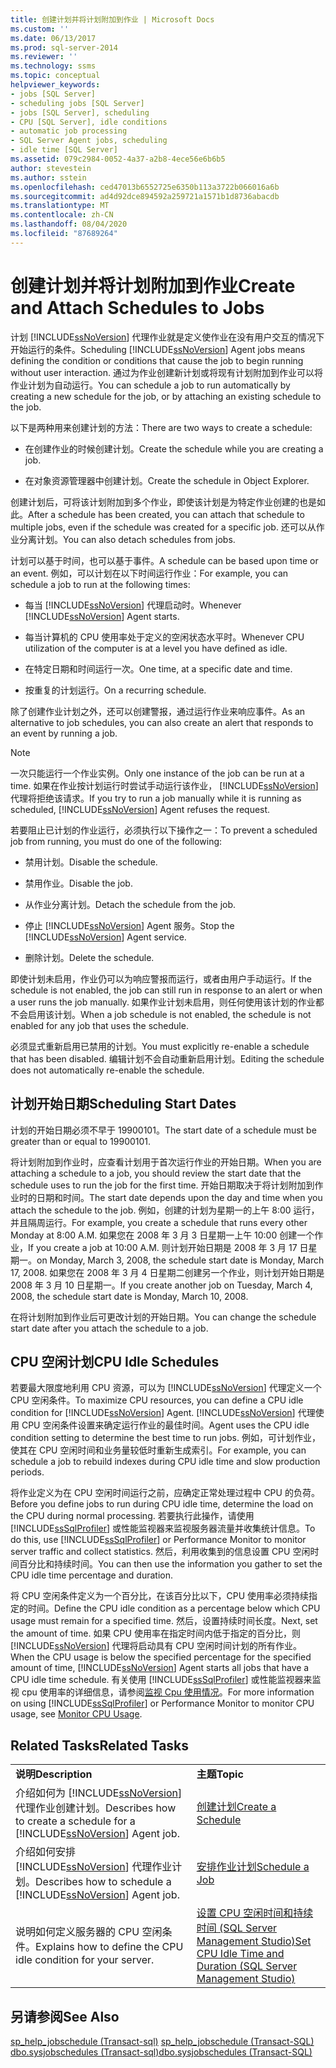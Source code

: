 ```yaml
---
title: 创建计划并将计划附加到作业 | Microsoft Docs
ms.custom: ''
ms.date: 06/13/2017
ms.prod: sql-server-2014
ms.reviewer: ''
ms.technology: ssms
ms.topic: conceptual
helpviewer_keywords:
- jobs [SQL Server]
- scheduling jobs [SQL Server]
- jobs [SQL Server], scheduling
- CPU [SQL Server], idle conditions
- automatic job processing
- SQL Server Agent jobs, scheduling
- idle time [SQL Server]
ms.assetid: 079c2984-0052-4a37-a2b8-4ece56e6b6b5
author: stevestein
ms.author: sstein
ms.openlocfilehash: ced47013b6552725e6350b113a3722b066016a6b
ms.sourcegitcommit: ad4d92dce894592a259721a1571b1d8736abacdb
ms.translationtype: MT
ms.contentlocale: zh-CN
ms.lasthandoff: 08/04/2020
ms.locfileid: "87689264"
---
```

# <a name="create-and-attach-schedules-to-jobs"></a><span data-ttu-id="13bed-102">创建计划并将计划附加到作业</span><span class="sxs-lookup"><span data-stu-id="13bed-102">Create and Attach Schedules to Jobs</span></span>
  <span data-ttu-id="13bed-103">计划 [!INCLUDE[ssNoVersion](../../includes/ssnoversion-md.md)] 代理作业就是定义使作业在没有用户交互的情况下开始运行的条件。</span><span class="sxs-lookup"><span data-stu-id="13bed-103">Scheduling [!INCLUDE[ssNoVersion](../../includes/ssnoversion-md.md)] Agent jobs means defining the condition or conditions that cause the job to begin running without user interaction.</span></span> <span data-ttu-id="13bed-104">通过为作业创建新计划或将现有计划附加到作业可以将作业计划为自动运行。</span><span class="sxs-lookup"><span data-stu-id="13bed-104">You can schedule a job to run automatically by creating a new schedule for the job, or by attaching an existing schedule to the job.</span></span>  
  
 <span data-ttu-id="13bed-105">以下是两种用来创建计划的方法：</span><span class="sxs-lookup"><span data-stu-id="13bed-105">There are two ways to create a schedule:</span></span>  
  
-   <span data-ttu-id="13bed-106">在创建作业的时候创建计划。</span><span class="sxs-lookup"><span data-stu-id="13bed-106">Create the schedule while you are creating a job.</span></span>  
  
-   <span data-ttu-id="13bed-107">在对象资源管理器中创建计划。</span><span class="sxs-lookup"><span data-stu-id="13bed-107">Create the schedule in Object Explorer.</span></span>  
  
 <span data-ttu-id="13bed-108">创建计划后，可将该计划附加到多个作业，即使该计划是为特定作业创建的也是如此。</span><span class="sxs-lookup"><span data-stu-id="13bed-108">After a schedule has been created, you can attach that schedule to multiple jobs, even if the schedule was created for a specific job.</span></span> <span data-ttu-id="13bed-109">还可以从作业分离计划。</span><span class="sxs-lookup"><span data-stu-id="13bed-109">You can also detach schedules from jobs.</span></span>  
  
 <span data-ttu-id="13bed-110">计划可以基于时间，也可以基于事件。</span><span class="sxs-lookup"><span data-stu-id="13bed-110">A schedule can be based upon time or an event.</span></span> <span data-ttu-id="13bed-111">例如，可以计划在以下时间运行作业：</span><span class="sxs-lookup"><span data-stu-id="13bed-111">For example, you can schedule a job to run at the following times:</span></span>  
  
-   <span data-ttu-id="13bed-112">每当 [!INCLUDE[ssNoVersion](../../includes/ssnoversion-md.md)] 代理启动时。</span><span class="sxs-lookup"><span data-stu-id="13bed-112">Whenever [!INCLUDE[ssNoVersion](../../includes/ssnoversion-md.md)] Agent starts.</span></span>  
  
-   <span data-ttu-id="13bed-113">每当计算机的 CPU 使用率处于定义的空闲状态水平时。</span><span class="sxs-lookup"><span data-stu-id="13bed-113">Whenever CPU utilization of the computer is at a level you have defined as idle.</span></span>  
  
-   <span data-ttu-id="13bed-114">在特定日期和时间运行一次。</span><span class="sxs-lookup"><span data-stu-id="13bed-114">One time, at a specific date and time.</span></span>  
  
-   <span data-ttu-id="13bed-115">按重复的计划运行。</span><span class="sxs-lookup"><span data-stu-id="13bed-115">On a recurring schedule.</span></span>  
  
 <span data-ttu-id="13bed-116">除了创建作业计划之外，还可以创建警报，通过运行作业来响应事件。</span><span class="sxs-lookup"><span data-stu-id="13bed-116">As an alternative to job schedules, you can also create an alert that responds to an event by running a job.</span></span>  
  
> [!NOTE]  
>  <span data-ttu-id="13bed-117">一次只能运行一个作业实例。</span><span class="sxs-lookup"><span data-stu-id="13bed-117">Only one instance of the job can be run at a time.</span></span> <span data-ttu-id="13bed-118">如果在作业按计划运行时尝试手动运行该作业， [!INCLUDE[ssNoVersion](../../includes/ssnoversion-md.md)] 代理将拒绝该请求。</span><span class="sxs-lookup"><span data-stu-id="13bed-118">If you try to run a job manually while it is running as scheduled, [!INCLUDE[ssNoVersion](../../includes/ssnoversion-md.md)] Agent refuses the request.</span></span>  
  
 <span data-ttu-id="13bed-119">若要阻止已计划的作业运行，必须执行以下操作之一：</span><span class="sxs-lookup"><span data-stu-id="13bed-119">To prevent a scheduled job from running, you must do one of the following:</span></span>  
  
-   <span data-ttu-id="13bed-120">禁用计划。</span><span class="sxs-lookup"><span data-stu-id="13bed-120">Disable the schedule.</span></span>  
  
-   <span data-ttu-id="13bed-121">禁用作业。</span><span class="sxs-lookup"><span data-stu-id="13bed-121">Disable the job.</span></span>  
  
-   <span data-ttu-id="13bed-122">从作业分离计划。</span><span class="sxs-lookup"><span data-stu-id="13bed-122">Detach the schedule from the job.</span></span>  
  
-   <span data-ttu-id="13bed-123">停止 [!INCLUDE[ssNoVersion](../../includes/ssnoversion-md.md)] Agent 服务。</span><span class="sxs-lookup"><span data-stu-id="13bed-123">Stop the [!INCLUDE[ssNoVersion](../../includes/ssnoversion-md.md)] Agent service.</span></span>  
  
-   <span data-ttu-id="13bed-124">删除计划。</span><span class="sxs-lookup"><span data-stu-id="13bed-124">Delete the schedule.</span></span>  
  
 <span data-ttu-id="13bed-125">即使计划未启用，作业仍可以为响应警报而运行，或者由用户手动运行。</span><span class="sxs-lookup"><span data-stu-id="13bed-125">If the schedule is not enabled, the job can still run in response to an alert or when a user runs the job manually.</span></span> <span data-ttu-id="13bed-126">如果作业计划未启用，则任何使用该计划的作业都不会启用该计划。</span><span class="sxs-lookup"><span data-stu-id="13bed-126">When a job schedule is not enabled, the schedule is not enabled for any job that uses the schedule.</span></span>  
  
 <span data-ttu-id="13bed-127">必须显式重新启用已禁用的计划。</span><span class="sxs-lookup"><span data-stu-id="13bed-127">You must explicitly re-enable a schedule that has been disabled.</span></span> <span data-ttu-id="13bed-128">编辑计划不会自动重新启用计划。</span><span class="sxs-lookup"><span data-stu-id="13bed-128">Editing the schedule does not automatically re-enable the schedule.</span></span>  
  
## <a name="scheduling-start-dates"></a><span data-ttu-id="13bed-129">计划开始日期</span><span class="sxs-lookup"><span data-stu-id="13bed-129">Scheduling Start Dates</span></span>  
 <span data-ttu-id="13bed-130">计划的开始日期必须不早于 19900101。</span><span class="sxs-lookup"><span data-stu-id="13bed-130">The start date of a schedule must be greater than or equal to 19900101.</span></span>  
  
 <span data-ttu-id="13bed-131">将计划附加到作业时，应查看计划用于首次运行作业的开始日期。</span><span class="sxs-lookup"><span data-stu-id="13bed-131">When you are attaching a schedule to a job, you should review the start date that the schedule uses to run the job for the first time.</span></span> <span data-ttu-id="13bed-132">开始日期取决于将计划附加到作业时的日期和时间。</span><span class="sxs-lookup"><span data-stu-id="13bed-132">The start date depends upon the day and time when you attach the schedule to the job.</span></span> <span data-ttu-id="13bed-133">例如，创建的计划为星期一的上午 8:00 运行，并且隔周运行。</span><span class="sxs-lookup"><span data-stu-id="13bed-133">For example, you create a schedule that runs every other Monday at 8:00 A.M.</span></span> <span data-ttu-id="13bed-134">如果您在 2008 年 3 月 3 日星期一上午 10:00 创建一个作业，</span><span class="sxs-lookup"><span data-stu-id="13bed-134">If you create a job at 10:00 A.M.</span></span> <span data-ttu-id="13bed-135">则计划开始日期是 2008 年 3 月 17 日星期一。</span><span class="sxs-lookup"><span data-stu-id="13bed-135">on Monday, March 3, 2008, the schedule start date is Monday, March 17, 2008.</span></span> <span data-ttu-id="13bed-136">如果您在 2008 年 3 月 4 日星期二创建另一个作业，则计划开始日期是 2008 年 3 月 10 日星期一。</span><span class="sxs-lookup"><span data-stu-id="13bed-136">If you create another job on Tuesday, March 4, 2008, the schedule start date is Monday, March 10, 2008.</span></span>  
  
 <span data-ttu-id="13bed-137">在将计划附加到作业后可更改计划的开始日期。</span><span class="sxs-lookup"><span data-stu-id="13bed-137">You can change the schedule start date after you attach the schedule to a job.</span></span>  
  
## <a name="cpu-idle-schedules"></a><span data-ttu-id="13bed-138">CPU 空闲计划</span><span class="sxs-lookup"><span data-stu-id="13bed-138">CPU Idle Schedules</span></span>  
 <span data-ttu-id="13bed-139">若要最大限度地利用 CPU 资源，可以为 [!INCLUDE[ssNoVersion](../../includes/ssnoversion-md.md)] 代理定义一个 CPU 空闲条件。</span><span class="sxs-lookup"><span data-stu-id="13bed-139">To maximize CPU resources, you can define a CPU idle condition for [!INCLUDE[ssNoVersion](../../includes/ssnoversion-md.md)] Agent.</span></span> [!INCLUDE[ssNoVersion](../../includes/ssnoversion-md.md)] <span data-ttu-id="13bed-140">代理使用 CPU 空闲条件设置来确定运行作业的最佳时间。</span><span class="sxs-lookup"><span data-stu-id="13bed-140">Agent uses the CPU idle condition setting to determine the best time to run jobs.</span></span> <span data-ttu-id="13bed-141">例如，可计划作业，使其在 CPU 空闲时间和业务量较低时重新生成索引。</span><span class="sxs-lookup"><span data-stu-id="13bed-141">For example, you can schedule a job to rebuild indexes during CPU idle time and slow production periods.</span></span>  
  
 <span data-ttu-id="13bed-142">将作业定义为在 CPU 空闲时间运行之前，应确定正常处理过程中 CPU 的负荷。</span><span class="sxs-lookup"><span data-stu-id="13bed-142">Before you define jobs to run during CPU idle time, determine the load on the CPU during normal processing.</span></span> <span data-ttu-id="13bed-143">若要执行此操作，请使用 [!INCLUDE[ssSqlProfiler](../../includes/sssqlprofiler-md.md)] 或性能监视器来监视服务器流量并收集统计信息。</span><span class="sxs-lookup"><span data-stu-id="13bed-143">To do this, use [!INCLUDE[ssSqlProfiler](../../includes/sssqlprofiler-md.md)] or Performance Monitor to monitor server traffic and collect statistics.</span></span> <span data-ttu-id="13bed-144">然后，利用收集到的信息设置 CPU 空闲时间百分比和持续时间。</span><span class="sxs-lookup"><span data-stu-id="13bed-144">You can then use the information you gather to set the CPU idle time percentage and duration.</span></span>  
  
 <span data-ttu-id="13bed-145">将 CPU 空闲条件定义为一个百分比，在该百分比以下，CPU 使用率必须持续指定的时间。</span><span class="sxs-lookup"><span data-stu-id="13bed-145">Define the CPU idle condition as a percentage below which CPU usage must remain for a specified time.</span></span> <span data-ttu-id="13bed-146">然后，设置持续时间长度。</span><span class="sxs-lookup"><span data-stu-id="13bed-146">Next, set the amount of time.</span></span> <span data-ttu-id="13bed-147">如果 CPU 使用率在指定时间内低于指定的百分比，则 [!INCLUDE[ssNoVersion](../../includes/ssnoversion-md.md)] 代理将启动具有 CPU 空闲时间计划的所有作业。</span><span class="sxs-lookup"><span data-stu-id="13bed-147">When the CPU usage is below the specified percentage for the specified amount of time, [!INCLUDE[ssNoVersion](../../includes/ssnoversion-md.md)] Agent starts all jobs that have a CPU idle time schedule.</span></span> <span data-ttu-id="13bed-148">有关使用 [!INCLUDE[ssSqlProfiler](../../includes/sssqlprofiler-md.md)] 或性能监视器来监视 cpu 使用率的详细信息，请参阅[监视 Cpu 使用情况](../../relational-databases/performance-monitor/monitor-cpu-usage.md)。</span><span class="sxs-lookup"><span data-stu-id="13bed-148">For more information on using [!INCLUDE[ssSqlProfiler](../../includes/sssqlprofiler-md.md)] or Performance Monitor to monitor CPU usage, see [Monitor CPU Usage](../../relational-databases/performance-monitor/monitor-cpu-usage.md).</span></span>  
  
## <a name="related-tasks"></a><span data-ttu-id="13bed-149">Related Tasks</span><span class="sxs-lookup"><span data-stu-id="13bed-149">Related Tasks</span></span>  
  
|||  
|-|-|  
|<span data-ttu-id="13bed-150">**说明**</span><span class="sxs-lookup"><span data-stu-id="13bed-150">**Description**</span></span>|<span data-ttu-id="13bed-151">**主题**</span><span class="sxs-lookup"><span data-stu-id="13bed-151">**Topic**</span></span>|  
|<span data-ttu-id="13bed-152">介绍如何为 [!INCLUDE[ssNoVersion](../../includes/ssnoversion-md.md)] 代理作业创建计划。</span><span class="sxs-lookup"><span data-stu-id="13bed-152">Describes how to create a schedule for a [!INCLUDE[ssNoVersion](../../includes/ssnoversion-md.md)] Agent job.</span></span>|[<span data-ttu-id="13bed-153">创建计划</span><span class="sxs-lookup"><span data-stu-id="13bed-153">Create a Schedule</span></span>](create-a-schedule.md)|  
|<span data-ttu-id="13bed-154">介绍如何安排 [!INCLUDE[ssNoVersion](../../includes/ssnoversion-md.md)] 代理作业计划。</span><span class="sxs-lookup"><span data-stu-id="13bed-154">Describes how to schedule a [!INCLUDE[ssNoVersion](../../includes/ssnoversion-md.md)] Agent job.</span></span>|[<span data-ttu-id="13bed-155">安排作业计划</span><span class="sxs-lookup"><span data-stu-id="13bed-155">Schedule a Job</span></span>](schedule-a-job.md)|  
|<span data-ttu-id="13bed-156">说明如何定义服务器的 CPU 空闲条件。</span><span class="sxs-lookup"><span data-stu-id="13bed-156">Explains how to define the CPU idle condition for your server.</span></span>|[<span data-ttu-id="13bed-157">设置 CPU 空闲时间和持续时间 (SQL Server Management Studio)</span><span class="sxs-lookup"><span data-stu-id="13bed-157">Set CPU Idle Time and Duration &#40;SQL Server Management Studio&#41;</span></span>](set-cpu-idle-time-and-duration-sql-server-management-studio.md)|  
  
## <a name="see-also"></a><span data-ttu-id="13bed-158">另请参阅</span><span class="sxs-lookup"><span data-stu-id="13bed-158">See Also</span></span>  
 <span data-ttu-id="13bed-159">[sp_help_jobschedule &#40;Transact-sql&#41;](/sql/relational-databases/system-stored-procedures/sp-help-jobschedule-transact-sql) </span><span class="sxs-lookup"><span data-stu-id="13bed-159">[sp_help_jobschedule &#40;Transact-SQL&#41;](/sql/relational-databases/system-stored-procedures/sp-help-jobschedule-transact-sql) </span></span>  
 [<span data-ttu-id="13bed-160">dbo.sysjobschedules &#40;Transact-sql&#41;</span><span class="sxs-lookup"><span data-stu-id="13bed-160">dbo.sysjobschedules &#40;Transact-SQL&#41;</span></span>](/sql/relational-databases/system-tables/dbo-sysjobschedules-transact-sql)  
  
  
